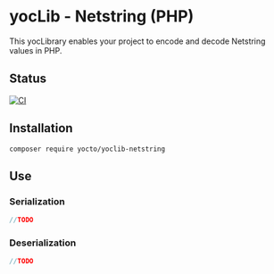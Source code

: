 # yocLib - Netstring (PHP)

This yocLibrary enables your project to encode and decode Netstring values in PHP.

## Status

[![CI](https://github.com/yocto/yoclib-netstring-php/actions/workflows/ci.yml/badge.svg)](https://github.com/yocto/yoclib-netstring-php/actions/workflows/ci.yml)

## Installation

`composer require yocto/yoclib-netstring`

## Use

### Serialization

```php
//TODO
```

### Deserialization

```php
//TODO
```